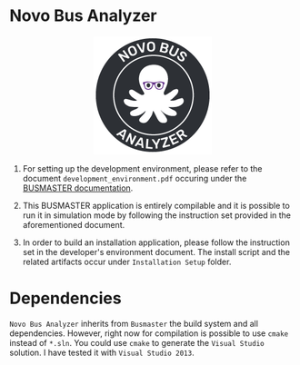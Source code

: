 # Novo Bus Analyzer

<p align="center">
  <img src="resources/logo.png">
</p>

1. For setting up the development environment, please refer to the document `development_environment.pdf` occuring under the [BUSMASTER documentation](https://reymor.github.io/documentation/2023/12/06/busmaster-docs.html).

2. This BUSMASTER application is entirely compilable and it is possible to run it in simulation mode by following the instruction set provided in the aforementioned document.

3. In order to build an installation application, please follow the instruction set in the developer's environment document. The install script and the related artifacts occur under `Installation Setup` folder.

# Dependencies

`Novo Bus Analyzer` inherits from `Busmaster` the build system and all dependencies. However, right now for compilation is possible to use `cmake` instead of `*.sln`. You could use `cmake` to generate the `Visual Studio` solution. I have tested it with `Visual Studio 2013`.
